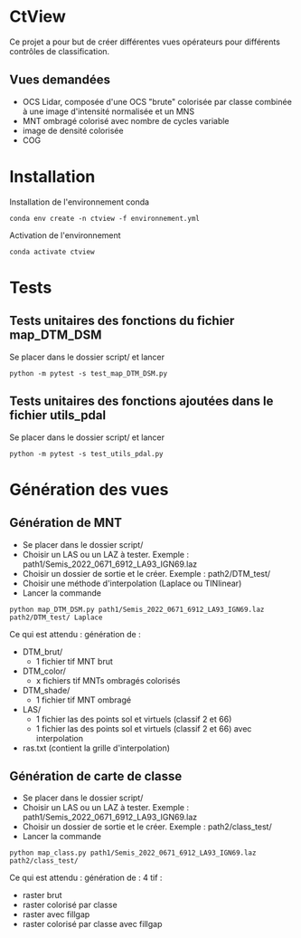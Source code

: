 # CtView

Ce projet a pour but de créer différentes vues opérateurs pour différents contrôles de classification. 

## Vues demandées 
- OCS Lidar, composée d'une OCS "brute" colorisée par classe combinée à une image d'intensité normalisée et un MNS
- MNT ombragé colorisé avec nombre de cycles variable
- image de densité colorisée
- COG

# Installation

Installation de l'environnement conda
```
conda env create -n ctview -f environnement.yml
```

Activation de l'environnement
```
conda activate ctview
```

# Tests

## Tests unitaires des fonctions du fichier map_DTM_DSM

Se placer dans le dossier script/ et lancer
```
python -m pytest -s test_map_DTM_DSM.py
```

## Tests unitaires des fonctions ajoutées dans le fichier utils_pdal
Se placer dans le dossier script/ et lancer
```
python -m pytest -s test_utils_pdal.py
```

# Génération des vues

## Génération de MNT
- Se placer dans le dossier script/
- Choisir un LAS ou un LAZ à tester. Exemple : path1/Semis_2022_0671_6912_LA93_IGN69.laz
- Choisir un dossier de sortie et le créer. Exemple : path2/DTM_test/
- Choisir une méthode d'interpolation (Laplace ou TINlinear)
- Lancer la commande
```
python map_DTM_DSM.py path1/Semis_2022_0671_6912_LA93_IGN69.laz path2/DTM_test/ Laplace
```
Ce qui est attendu : génération de :
- DTM_brut/ 
    - 1 fichier tif MNT brut
- DTM_color/
    - x fichiers tif MNTs ombragés colorisés
- DTM_shade/
    - 1 fichier tif MNT ombragé
- LAS/
    - 1 fichier las des points sol et virtuels (classif 2 et 66)
    - 1 fichier las des points sol et virtuels (classif 2 et 66) avec interpolation
- ras.txt (contient la grille d'interpolation)

## Génération de carte de classe
- Se placer dans le dossier script/
- Choisir un LAS ou un LAZ à tester. Exemple : path1/Semis_2022_0671_6912_LA93_IGN69.laz
- Choisir un dossier de sortie et le créer. Exemple : path2/class_test/
- Lancer la commande
```
python map_class.py path1/Semis_2022_0671_6912_LA93_IGN69.laz path2/class_test/
```
Ce qui est attendu : génération de :
4 tif :
- raster brut
- raster colorisé par classe
- raster avec fillgap
- raster colorisé par classe avec fillgap